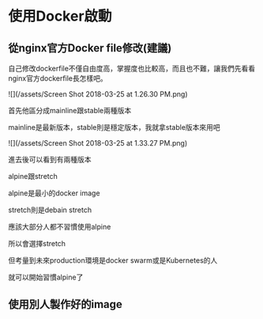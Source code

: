 # 使用Docker啟動

## 從nginx官方Docker file修改\(建議\)

自己修改dockerfile不僅自由度高，掌握度也比較高，而且也不難，讓我們先看看nginx官方dockerfile長怎樣吧。

![](/assets/Screen Shot 2018-03-25 at 1.26.30 PM.png)

首先他區分成mainline跟stable兩種版本

mainline是最新版本，stable則是穩定版本，我就拿stable版本來用吧

![](/assets/Screen Shot 2018-03-25 at 1.33.27 PM.png)

進去後可以看到有兩種版本

alpine跟stretch

alpine是最小的docker image

stretch則是debain stretch

應該大部分人都不習慣使用alpine

所以會選擇stretch

但考量到未來production環境是docker swarm或是Kubernetes的人

就可以開始習慣alpine了



## 使用別人製作好的image



